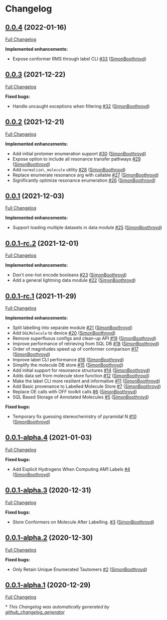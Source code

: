 # Changelog

## [0.0.4](https://github.com/SimonBoothroyd/nagl/tree/0.0.4) (2022-01-16)

[Full Changelog](https://github.com/SimonBoothroyd/nagl/compare/0.0.3...0.0.4)

**Implemented enhancements:**

- Expose conformer RMS through label CLI [\#33](https://github.com/SimonBoothroyd/nagl/pull/33) ([SimonBoothroyd](https://github.com/SimonBoothroyd))

## [0.0.3](https://github.com/SimonBoothroyd/nagl/tree/0.0.3) (2021-12-22)

[Full Changelog](https://github.com/SimonBoothroyd/nagl/compare/0.0.2...0.0.3)

**Fixed bugs:**

- Handle uncaught exceptions when filtering [\#32](https://github.com/SimonBoothroyd/nagl/pull/32) ([SimonBoothroyd](https://github.com/SimonBoothroyd))

## [0.0.2](https://github.com/SimonBoothroyd/nagl/tree/0.0.2) (2021-12-21)

[Full Changelog](https://github.com/SimonBoothroyd/nagl/compare/0.0.1...0.0.2)

**Implemented enhancements:**

- Add initial protomer enumeration support [\#30](https://github.com/SimonBoothroyd/nagl/pull/30) ([SimonBoothroyd](https://github.com/SimonBoothroyd))
- Expose option to include all resonance transfer pathways [\#29](https://github.com/SimonBoothroyd/nagl/pull/29) ([SimonBoothroyd](https://github.com/SimonBoothroyd))
- Add `normalize\_molecule` utility [\#28](https://github.com/SimonBoothroyd/nagl/pull/28) ([SimonBoothroyd](https://github.com/SimonBoothroyd))
- Replace enumerate resonance arg with callable [\#27](https://github.com/SimonBoothroyd/nagl/pull/27) ([SimonBoothroyd](https://github.com/SimonBoothroyd))
- Significantly optimize resonance enumeration [\#26](https://github.com/SimonBoothroyd/nagl/pull/26) ([SimonBoothroyd](https://github.com/SimonBoothroyd))

## [0.0.1](https://github.com/SimonBoothroyd/nagl/tree/0.0.1) (2021-12-03)

[Full Changelog](https://github.com/SimonBoothroyd/nagl/compare/0.0.1-rc.2...0.0.1)

**Implemented enhancements:**

- Support loading multiple datasets in data module [\#25](https://github.com/SimonBoothroyd/nagl/pull/25) ([SimonBoothroyd](https://github.com/SimonBoothroyd))

## [0.0.1-rc.2](https://github.com/SimonBoothroyd/nagl/tree/0.0.1-rc.2) (2021-12-01)

[Full Changelog](https://github.com/SimonBoothroyd/nagl/compare/0.0.1-rc.1...0.0.1-rc.2)

**Implemented enhancements:**

- Don't one-hot encode booleans [\#23](https://github.com/SimonBoothroyd/nagl/pull/23) ([SimonBoothroyd](https://github.com/SimonBoothroyd))
- Add a general lightning data module [\#22](https://github.com/SimonBoothroyd/nagl/pull/22) ([SimonBoothroyd](https://github.com/SimonBoothroyd))

## [0.0.1-rc.1](https://github.com/SimonBoothroyd/nagl/tree/0.0.1-rc.1) (2021-11-29)

[Full Changelog](https://github.com/SimonBoothroyd/nagl/compare/0.0.1-alpha.4...0.0.1-rc.1)

**Implemented enhancements:**

- Split labelling into separate module [\#21](https://github.com/SimonBoothroyd/nagl/pull/21) ([SimonBoothroyd](https://github.com/SimonBoothroyd))
- Add `DGLMolecule` to device [\#20](https://github.com/SimonBoothroyd/nagl/pull/20) ([SimonBoothroyd](https://github.com/SimonBoothroyd))
- Remove superfluous configs and clean-up API [\#19](https://github.com/SimonBoothroyd/nagl/pull/19) ([SimonBoothroyd](https://github.com/SimonBoothroyd))
- Improve performance of retrieving from SQL DB [\#18](https://github.com/SimonBoothroyd/nagl/pull/18) ([SimonBoothroyd](https://github.com/SimonBoothroyd))
- Order of magnitudes speed up of conformer comparison [\#17](https://github.com/SimonBoothroyd/nagl/pull/17) ([SimonBoothroyd](https://github.com/SimonBoothroyd))
- Improve label CLI performance [\#16](https://github.com/SimonBoothroyd/nagl/pull/16) ([SimonBoothroyd](https://github.com/SimonBoothroyd))
- Simplify the molecule DB store [\#15](https://github.com/SimonBoothroyd/nagl/pull/15) ([SimonBoothroyd](https://github.com/SimonBoothroyd))
- Add initial support for resonance structures [\#14](https://github.com/SimonBoothroyd/nagl/pull/14) ([SimonBoothroyd](https://github.com/SimonBoothroyd))
- Adds data set from molecule store function [\#12](https://github.com/SimonBoothroyd/nagl/pull/12) ([SimonBoothroyd](https://github.com/SimonBoothroyd))
- Make the label CLI more resilient and informative [\#11](https://github.com/SimonBoothroyd/nagl/pull/11) ([SimonBoothroyd](https://github.com/SimonBoothroyd))
- Add Basic provenance to Labelled Molecule Store [\#7](https://github.com/SimonBoothroyd/nagl/pull/7) ([SimonBoothroyd](https://github.com/SimonBoothroyd))
- Replace OE calls with OFF toolkit calls [\#6](https://github.com/SimonBoothroyd/nagl/pull/6) ([SimonBoothroyd](https://github.com/SimonBoothroyd))
- SQL Based Storage of Annotated Molecules [\#5](https://github.com/SimonBoothroyd/nagl/pull/5) ([SimonBoothroyd](https://github.com/SimonBoothroyd))

**Fixed bugs:**

- Temporary fix guessing stereochemistry of pyramidal N [\#10](https://github.com/SimonBoothroyd/nagl/pull/10) ([SimonBoothroyd](https://github.com/SimonBoothroyd))

## [0.0.1-alpha.4](https://github.com/SimonBoothroyd/nagl/tree/0.0.1-alpha.4) (2021-01-03)

[Full Changelog](https://github.com/SimonBoothroyd/nagl/compare/0.0.1-alpha.3...0.0.1-alpha.4)

**Fixed bugs:**

- Add Explicit Hydrogens When Computing AM1 Labels [\#4](https://github.com/SimonBoothroyd/nagl/pull/4) ([SimonBoothroyd](https://github.com/SimonBoothroyd))

## [0.0.1-alpha.3](https://github.com/SimonBoothroyd/nagl/tree/0.0.1-alpha.3) (2020-12-31)

[Full Changelog](https://github.com/SimonBoothroyd/nagl/compare/0.0.1-alpha.2...0.0.1-alpha.3)

**Fixed bugs:**

- Store Conformers on Molecule After Labelling. [\#3](https://github.com/SimonBoothroyd/nagl/pull/3) ([SimonBoothroyd](https://github.com/SimonBoothroyd))

## [0.0.1-alpha.2](https://github.com/SimonBoothroyd/nagl/tree/0.0.1-alpha.2) (2020-12-30)

[Full Changelog](https://github.com/SimonBoothroyd/nagl/compare/0.0.1-alpha.1...0.0.1-alpha.2)

**Fixed bugs:**

- Only Retain Unique Enumerated Tautomers [\#2](https://github.com/SimonBoothroyd/nagl/pull/2) ([SimonBoothroyd](https://github.com/SimonBoothroyd))

## [0.0.1-alpha.1](https://github.com/SimonBoothroyd/nagl/tree/0.0.1-alpha.1) (2020-12-29)

[Full Changelog](https://github.com/SimonBoothroyd/nagl/compare/b6126177167ae4cbea6705dc2398cc3d7fb84034...0.0.1-alpha.1)



\* *This Changelog was automatically generated by [github_changelog_generator](https://github.com/github-changelog-generator/github-changelog-generator)*
